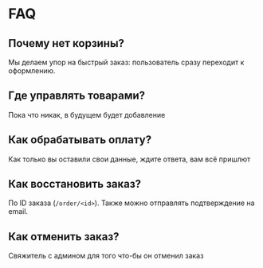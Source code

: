 # FAQ

## Почему нет корзины?
Мы делаем упор на быстрый заказ: пользователь сразу переходит к оформлению.

## Где управлять товарами?
Пока что никак, в будущем будет добавление

## Как обрабатывать оплату?
Как только вы оставили свои данные, ждите ответа, вам всё пришлют

## Как восстановить заказ?
По ID заказа (`/order/<id>`). Также можно отправлять подтверждение на email.

## Как отменить заказ?
Свяжитель с админом для того что-бы он отменил заказ